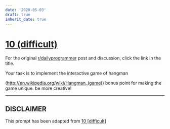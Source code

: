 ```yaml
---
date: '2020-05-03'
draft: true
inherit_date: true
---
```


# [10 (difficult)](https://www.reddit.com/r/dailyprogrammer/comments/pv92x/2182012_challenge_10_difficult/)

For the original [r/dailyprogrammer](https://www.reddit.com/r/dailyprogrammer/) post and discussion, click the link in the title.

Your task is to implement the interactive game of hangman

(http://en.wikipedia.org/wiki/Hangman_(game))
bonus point for making the game unique. be more creative!


----
## **DISCLAIMER**
This prompt has been adapted from [10 [difficult]](https://www.reddit.com/r/dailyprogrammer/comments/pv92x/2182012_challenge_10_difficult/
)
